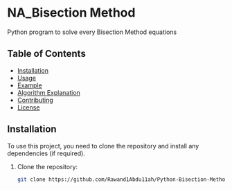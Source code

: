 # NA_Bisection Method
 Python program to solve every Bisection Method equations
 
## Table of Contents
- [Installation](#installation)
- [Usage](#usage)
- [Example](#example)
- [Algorithm Explanation](#algorithm-explanation)
- [Contributing](#contributing)
- [License](#license)

## Installation

To use this project, you need to clone the repository and install any dependencies (if required).

1. Clone the repository:
   ```bash
   git clone https://github.com/Rawand1Abdu11ah/Python-Bisection-Method.git
